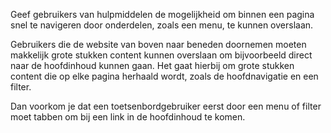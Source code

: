 <!-- @license CC0-1.0 -->

Geef gebruikers van hulpmiddelen de mogelijkheid om binnen een pagina snel te navigeren door onderdelen, zoals een menu, te kunnen overslaan.

Gebruikers die de website van boven naar beneden doornemen moeten makkelijk grote stukken content kunnen overslaan om bijvoorbeeld direct naar de hoofdinhoud kunnen gaan. Het gaat hierbij om grote stukken content die op elke pagina herhaald wordt, zoals de hoofdnavigatie en een filter.

Dan voorkom je dat een toetsenbordgebruiker eerst door een menu of filter moet tabben om bij een link in de hoofdinhoud te komen.

